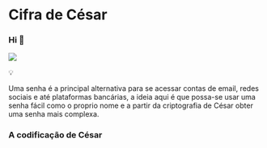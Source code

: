 # Cifra de César

### Hi 👋

[<img src="https://img.shields.io/badge/linkedin-%230077B5.svg?&style=for-the-badge&logo=linkedin&logoColor=white" />](https://www.linkedin.com/in/julli-mayanne-aa0709187/)

:bulb:

Uma senha é a principal alternativa para se acessar contas de email, redes sociais e até plataformas bancárias, a ideia aqui é que possa-se usar uma senha fácil como o proprio nome e a partir da criptografia de César obter uma senha mais complexa. 



### A codificação de César

